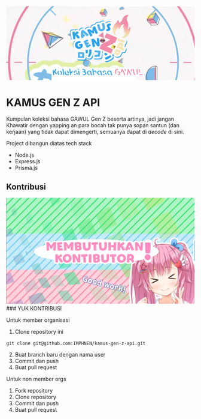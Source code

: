 <img src="./assets/img/banner.webp">

# KAMUS GEN Z API

Kumpulan koleksi bahasa GAWUL Gen Z beserta artinya, jadi jangan Khawatir
dengan yapping an para bocah tak punya sopan santun (dan kerjaan) yang tidak
dapat dimengerti, semuanya dapat di _decode_ di sini.

Project dibangun diatas tech stack
- Node.js
- Express.js
- Prisma.js

## Kontribusi
<img src="./assets/img/kontributor.webp">
### YUK KONTRIBUSI 

Untuk member organisasi
1. Clone repository ini
```
git clone git@github.com:IMPHNEN/kamus-gen-z-api.git
```
2. Buat branch baru dengan nama user
3. Commit dan push
4. Buat pull request

Untuk non member orgs
1. Fork repository
2. Clone repository
3. Commit dan push
4. Buat pull request
